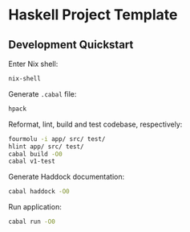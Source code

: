# Haskell Project Template

## Development Quickstart

Enter Nix shell:

```sh
nix-shell
```

Generate `.cabal` file:

```sh
hpack
```

Reformat, lint, build and test codebase, respectively:

```sh
fourmolu -i app/ src/ test/
hlint app/ src/ test/
cabal build -O0
cabal v1-test
```

Generate Haddock documentation:

```sh
cabal haddock -O0
```

Run application:

```sh
cabal run -O0
```

